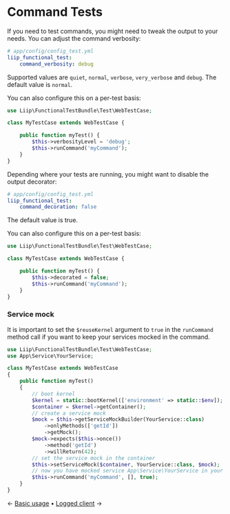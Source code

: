 Command Tests
=============

If you need to test commands, you might need to tweak the output to your needs.
You can adjust the command verbosity:
```yaml
# app/config/config_test.yml
liip_functional_test:
    command_verbosity: debug
```
Supported values are ```quiet```, ```normal```, ```verbose```, ```very_verbose```
and ```debug```. The default value is ```normal```.

You can also configure this on a per-test basis:
```php
use Liip\FunctionalTestBundle\Test\WebTestCase;

class MyTestCase extends WebTestCase {

    public function myTest() {
        $this->verbosityLevel = 'debug';
        $this->runCommand('myCommand');
    }
}
```

Depending where your tests are running, you might want to disable the output
decorator:
```yaml
# app/config/config_test.yml
liip_functional_test:
    command_decoration: false
```
The default value is true.

You can also configure this on a per-test basis:
```php
use Liip\FunctionalTestBundle\Test\WebTestCase;

class MyTestCase extends WebTestCase {

    public function myTest() {
        $this->decorated = false;
        $this->runCommand('myCommand');
    }
}
```

### Service mock

It is important to set the `$reuseKernel` argument to `true` in the `runCommand` method call
if you want to keep your services mocked in the command.

```php
use Liip\FunctionalTestBundle\Test\WebTestCase;
use App\Service\YourService;

class MyTestCase extends WebTestCase
{
    public function myTest()
    {
        // boot kernel
        $kernel = static::bootKernel(['environment' => static::$env]);
        $container = $kernel->getContainer();
        // create a service mock
        $mock = $this->getServiceMockBuilder(YourService::class)
            ->onlyMethods(['getId'])
            ->getMock();
        $mock->expects($this->once())
            ->method('getId')
            ->willReturn(42);
        // set the service mock in the container
        $this->setServiceMock($container, YourService::class, $mock);
        // now you have mocked service App\Service\YourService in your command
        $this->runCommand('myCommand', [], true);
    }
}
```

← [Basic usage](./basic.md) • [Logged client](./logged.md) →
